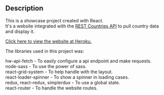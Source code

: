 ## Description

This is a showcase project created with React.<br />
It's a website integrated with the [REST Countries API](https://restcountries.eu) to pull country data and display it.

[Click here to view the website at Heroku.](https://daniellrs-frontend-challenge.herokuapp.com)

The libraries used in this project was:

hw-api-fetch - To easily configure a api endpoint and make requests.<br />
node-sass - To use the power of sass.<br />
react-grid-system - To help handle with the layout.<br />
react-loader-spinner - To show a spinner in loading cases.<br />
redux, react-redux, simplerdux - To use a global state.<br />
react-router - To handle the website routes.
